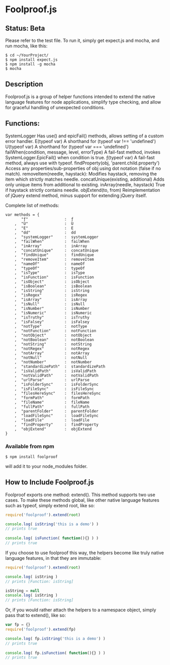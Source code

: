 Foolproof.js
==============

## Status: Beta

Please refer to the test file. To run it, simply get expect.js and mocha, and run mocha, like this:
```
$ cd ~/YourProject/
$ npm install expect.js
$ npm install -g mocha
$ mocha
```

## Description

Foolproof.js is a group of helper functions intended to extend the
native language features for node applications, simplify type checking,
and allow for graceful handling of unexpected conditions.

## Functions:

SystemLogger
    Has use() and epicFail() methods, allows setting of a custom error handler.
E(typeof var)
    A shorthand for (typeof var !== 'undefined')
U(typeof var)
    A shorthand for (typeof var === 'undefined')
failWhen(condition, message, level, errorType)
    A fail-fast method, invokes SystemLogger.EpicFail() when condition is true.
ƒ(typeof var)
    A fail-fast method, always use with typeof.
findProperty(obj, 'parent.child.property')
    Access any properties/sub-properties of obj using dot notation (false if no match).
removeItem(needle, haystack):
    Modifies haystack, removing the item which strictly matches needle.
concatUnique(existing, additional)
    Adds only unique items from additional to existing.
inArray(needle, haystack)
    True if haystack strictly contains needle.
objExtend(to, from)
    Reimplementation of jQuery extend method, minus support for extending jQuery itself.

Complete list of methods:
```
var methods = {
       "ƒ"                :  ƒ
    ,  "U"                :  U
    ,  "E"                :  E
    ,  "dd"               :  dd
    ,  "systemLogger"     :  systemLogger
    ,  "failWhen"         :  failWhen
    ,  "inArray"          :  inArray
    ,  "concatUnique"     :  concatUnique
    ,  "findUnique"       :  findUnique
    ,  "removeItem"       :  removeItem
    ,  "nameOf"           :  nameOf
    ,  "typeOf"           :  typeOf
    ,  "isType"           :  isType
    ,  "isFunction"       :  isFunction
    ,  "isObject"         :  isObject
    ,  "isBoolean"        :  isBoolean
    ,  "isString"         :  isString
    ,  "isRegex"          :  isRegex
    ,  "isArray"          :  isArray
    ,  "isNull"           :  isNull
    ,  "isNumber"         :  isNumber
    ,  "isNumeric"        :  isNumeric
    ,  "isTruthy"         :  isTruthy
    ,  "isFalsey"         :  isFalsey
    ,  "notType"          :  notType
    ,  "notFunction"      :  notFunction
    ,  "notObject"        :  notObject
    ,  "notBoolean"       :  notBoolean
    ,  "notString"        :  notString
    ,  "notRegex"         :  notRegex
    ,  "notArray"         :  notArray
    ,  "notNull"          :  notNull
    ,  "notNumber"        :  notNumber
    ,  "standardizePath"  :  standardizePath
    ,  "isValidPath"      :  isValidPath
    ,  "notValidPath"     :  notValidPath
    ,  "urlParse"         :  urlParse
    ,  "isFolderSync"     :  isFolderSync
    ,  "isFileSync"       :  isFileSync
    ,  "filesHereSync"    :  filesHereSync
    ,  "formPath"         :  formPath
    ,  "fileName"         :  fileName
    ,  "fullPath"         :  fullPath
    ,  "parentFolder"     :  parentFolder
    ,  "loadFileSync"     :  loadFileSync
    ,  "loadFile"         :  loadFile
    ,  "findProperty"     :  findProperty
    ,  "objExtend"        :  objExtend
}
```


### Available from npm
`$ npm install foolproof`

will add it to your node_modules folder.


How to Include Foolproof.js
-----------------------------

Foolproof exports one method: extend(). This method supports
two use cases. To make these methods global, like other native
language features such as typeof, simply extend root, like so:

```js
require('foolproof').extend(root)

console.log( isString('this is a demo') )
// prints true
  
console.log( isFunction( function(){} ) )
// prints true
```

If you choose to use foolproof this way, the helpers become like
truly native language features, in that they are immutable:

```js
require('foolproof').extend(root)

console.log( isString )
// prints [Function: isString]

isString = null
console.log( isString )
// prints [Function: isString]
```

Or, if you would rather attach the helpers to a namespace object,
simply pass that to extend(), like so:

```js
var fp = {}
require('foolproof').extend(fp)

console.log( fp.isString('this is a demo') )
// prints true
  
console.log( fp.isFunction( function(){} ) )
// prints true
```
